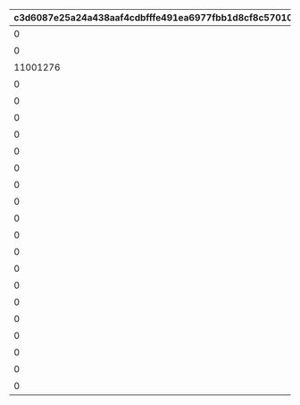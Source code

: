 |c3d6087e25a24a438aaf4cdbfffe491ea6977fbb1d8cf8c57010ac3205b1745e|4d3bc8c1474a1ff4cb3d88cb9f336498ccf1041e592ea5a766c1ad12b645773b|d8db7eacbb72fcba0b6221aade5c257c92b1a11790352a3b8307b59f6f816a2f|e2159e79dab9f85d8ff408d2d2a7a19ac894c1bb3d5b054061d6afab09cc1c9f|f0f5a2cbfcee4895665f4bddcea932b4d4609811e102dbc588d17ff9740853b9|a0016ec500def0c18c0378ddd080b4be92512f2a8b56e7606f1f31a46e9f901f|a2a9a2842755f41538c89eed492dc32a0e2cf493557c4d27b6a8d39c091e563e|047ed965c33564fbe2d9b21022a24d0d4be8c183a76e2eadce5bb3fbdc18e2d5|945b93e30e33d6b6fe34eed5303feda6a1d50793fd8366b35482cac26845c478|a3c31e5d54c65dd446b966c304c2cfc2d1ca07514d8a874b4b35ac14ec92241c|109baeaa54f68101e87f51bf6e2b741fa0a8d5a9aa65c2d82dca1efcc43d808a|dff989fa5b5022efbef997ce2cbb7345f5214c082cff8b1d5113c5eb571c372d|41bd51cd9433e7111101de389dd114fb479e07df9d4c0bee4820571e9693e09b|
| --- | --- | --- | --- | --- | --- | --- | --- | --- | --- | --- | --- | --- |
|0|1|10159115|2023/10/31 12:00:00|0|10130011|0|0|1|0|1015901|10130|1枚目の写真|
|0|2|0|2023/10/31 12:00:00|8|10130012|10130011|20|1|91002|0|10130|1番目のメッセージ|
|11001276|3|0|2023/11/03 5:00:00|8|10130013|0|20|8|91002|0|10130|立派な冒険者めざして|
|0|1|0|2023/11/01 5:00:00|0|10130021|10130011|0|2|0|0|10130|2枚目の写真|
|0|2|0|2023/10/31 12:00:00|8|10130022|10130011|20|1|91002|0|10130|2番目のメッセージ|
|0|1|0|2023/11/01 5:00:00|0|10130031|10130021|0|3|0|0|10130|3枚目の写真|
|0|2|0|2023/11/01 5:00:00|8|10130032|10130021|20|2|91002|0|10130|3番目のメッセージ|
|0|1|0|2023/11/02 5:00:00|0|10130041|10130031|0|4|0|0|10130|4枚目の写真|
|0|2|0|2023/11/01 5:00:00|8|10130042|10130021|20|2|91002|0|10130|4番目のメッセージ|
|0|1|0|2023/11/02 5:00:00|0|10130051|10130041|0|5|0|0|10130|5枚目の写真|
|0|2|0|2023/11/01 5:00:00|8|10130052|10130031|20|3|91002|0|10130|5番目のメッセージ|
|0|1|0|2023/11/03 5:00:00|0|10130061|10130051|0|6|0|0|10130|6枚目の写真|
|0|2|0|2023/11/01 5:00:00|8|10130062|10130031|20|3|91002|0|10130|6番目のメッセージ|
|0|1|0|2023/11/03 5:00:00|0|10130071|10130061|0|7|0|0|10130|7枚目の写真|
|0|2|0|2023/11/02 5:00:00|8|10130072|10130041|20|4|91002|0|10130|7番目のメッセージ|
|0|2|0|2023/11/02 5:00:00|8|10130082|10130041|20|4|91002|0|10130|8番目のメッセージ|
|0|2|0|2023/11/02 5:00:00|8|10130092|10130051|20|5|91002|0|10130|9番目のメッセージ|
|0|2|0|2023/11/02 5:00:00|8|10130102|10130051|20|5|91002|0|10130|10番目のメッセージ|
|0|2|0|2023/11/03 5:00:00|8|10130112|10130061|20|6|91002|0|10130|11番目のメッセージ|
|0|2|0|2023/11/03 5:00:00|8|10130122|10130061|20|6|91002|0|10130|12番目のメッセージ|
|0|2|0|2023/11/03 5:00:00|8|10130132|10130071|20|7|91002|0|10130|13番目のメッセージ|
|0|2|0|2023/11/03 5:00:00|8|10130142|10130071|20|7|91002|0|10130|14番目のメッセージ|